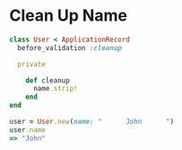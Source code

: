 # Clean Up Name
```ruby
class User < ApplicationRecord
  before_validation :cleanup

  private

    def cleanup
      name.strip!
    end
end
```
```ruby
user = User.new(name: "      John      ")
user.name
=> "John"
```
